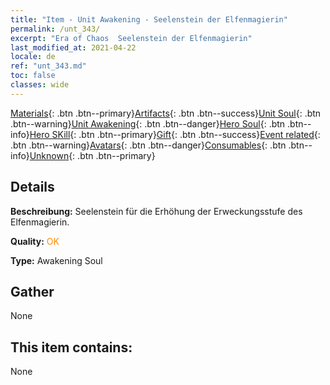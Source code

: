 ```yaml
---
title: "Item - Unit Awakening - Seelenstein der Elfenmagierin"
permalink: /unt_343/
excerpt: "Era of Chaos  Seelenstein der Elfenmagierin"
last_modified_at: 2021-04-22
locale: de
ref: "unt_343.md"
toc: false
classes: wide
---
```

 [Materials](/ItemsDE/){: .btn .btn--primary}[Artifacts](/ItemsDE/Artifacts/){: .btn .btn--success}[Unit Soul](/ItemsDE/UnitSoul/){: .btn .btn--warning}[Unit Awakening](/ItemsDE/UnitAwakening/){: .btn .btn--danger}[Hero Soul](/ItemsDE/HeroSoul/){: .btn .btn--info}[Hero SKill](/ItemsDE/HeroSkill/){: .btn .btn--primary}[Gift](/ItemsDE/Gift/){: .btn .btn--success}[Event related](/ItemsDE/Events/){: .btn .btn--warning}[Avatars](/ItemsDE/Avatars/){: .btn .btn--danger}[Consumables](/ItemsDE/Consumables/){: .btn .btn--info}[Unknown](/ItemsDE/Unknown/){: .btn .btn--primary}

## Details
 **Beschreibung:** Seelenstein für die Erhöhung der Erweckungsstufe des Elfenmagierin.

 **Quality:** <span style="color: #FF8C00">OK</span>

 **Type:** Awakening Soul

## Gather

  None

## This item contains:

  None


